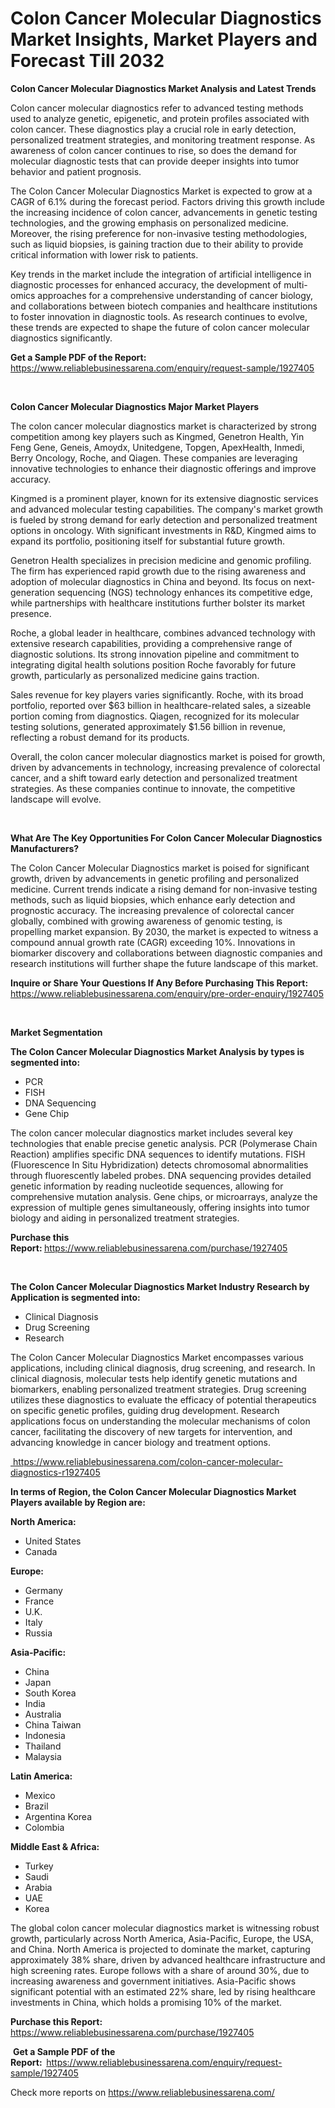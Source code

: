 <p><h1>Colon Cancer Molecular Diagnostics Market Insights, Market Players and Forecast Till 2032</h1></p><p><strong>Colon Cancer Molecular Diagnostics Market Analysis and Latest Trends</strong></p>
<p><p>Colon cancer molecular diagnostics refer to advanced testing methods used to analyze genetic, epigenetic, and protein profiles associated with colon cancer. These diagnostics play a crucial role in early detection, personalized treatment strategies, and monitoring treatment response. As awareness of colon cancer continues to rise, so does the demand for molecular diagnostic tests that can provide deeper insights into tumor behavior and patient prognosis.</p><p>The Colon Cancer Molecular Diagnostics Market is expected to grow at a CAGR of 6.1% during the forecast period. Factors driving this growth include the increasing incidence of colon cancer, advancements in genetic testing technologies, and the growing emphasis on personalized medicine. Moreover, the rising preference for non-invasive testing methodologies, such as liquid biopsies, is gaining traction due to their ability to provide critical information with lower risk to patients.</p><p>Key trends in the market include the integration of artificial intelligence in diagnostic processes for enhanced accuracy, the development of multi-omics approaches for a comprehensive understanding of cancer biology, and collaborations between biotech companies and healthcare institutions to foster innovation in diagnostic tools. As research continues to evolve, these trends are expected to shape the future of colon cancer molecular diagnostics significantly.</p></p>
<p><strong>Get a Sample PDF of the Report:&nbsp;</strong> <a href="https://www.reliablebusinessarena.com/enquiry/request-sample/1927405?utm_campaign=2805&utm_medium=2&utm_source=Github&utm_content=ia&utm_term=28032025&utm_id=colon-cancer-molecular-diagnostics">https://www.reliablebusinessarena.com/enquiry/request-sample/1927405</a></p>
<p>&nbsp;</p>
<p><strong>Colon Cancer Molecular Diagnostics Major Market Players</strong></p>
<p><p>The colon cancer molecular diagnostics market is characterized by strong competition among key players such as Kingmed, Genetron Health, Yin Feng Gene, Geneis, Amoydx, Unitedgene, Topgen, ApexHealth, Inmedi, Berry Oncology, Roche, and Qiagen. These companies are leveraging innovative technologies to enhance their diagnostic offerings and improve accuracy.</p><p>Kingmed is a prominent player, known for its extensive diagnostic services and advanced molecular testing capabilities. The company's market growth is fueled by strong demand for early detection and personalized treatment options in oncology. With significant investments in R&D, Kingmed aims to expand its portfolio, positioning itself for substantial future growth.</p><p>Genetron Health specializes in precision medicine and genomic profiling. The firm has experienced rapid growth due to the rising awareness and adoption of molecular diagnostics in China and beyond. Its focus on next-generation sequencing (NGS) technology enhances its competitive edge, while partnerships with healthcare institutions further bolster its market presence.</p><p>Roche, a global leader in healthcare, combines advanced technology with extensive research capabilities, providing a comprehensive range of diagnostic solutions. Its strong innovation pipeline and commitment to integrating digital health solutions position Roche favorably for future growth, particularly as personalized medicine gains traction.</p><p>Sales revenue for key players varies significantly. Roche, with its broad portfolio, reported over $63 billion in healthcare-related sales, a sizeable portion coming from diagnostics. Qiagen, recognized for its molecular testing solutions, generated approximately $1.56 billion in revenue, reflecting a robust demand for its products.</p><p>Overall, the colon cancer molecular diagnostics market is poised for growth, driven by advancements in technology, increasing prevalence of colorectal cancer, and a shift toward early detection and personalized treatment strategies. As these companies continue to innovate, the competitive landscape will evolve.</p></p>
<p>&nbsp;</p>
<p><strong>What Are The Key Opportunities For Colon Cancer Molecular Diagnostics Manufacturers?</strong></p>
<p><p>The Colon Cancer Molecular Diagnostics market is poised for significant growth, driven by advancements in genetic profiling and personalized medicine. Current trends indicate a rising demand for non-invasive testing methods, such as liquid biopsies, which enhance early detection and prognostic accuracy. The increasing prevalence of colorectal cancer globally, combined with growing awareness of genomic testing, is propelling market expansion. By 2030, the market is expected to witness a compound annual growth rate (CAGR) exceeding 10%. Innovations in biomarker discovery and collaborations between diagnostic companies and research institutions will further shape the future landscape of this market.</p></p>
<p><strong>Inquire or Share Your Questions If Any Before Purchasing This Report:</strong> <a href="https://www.reliablebusinessarena.com/enquiry/pre-order-enquiry/1927405?utm_campaign=2805&utm_medium=2&utm_source=Github&utm_content=ia&utm_term=28032025&utm_id=colon-cancer-molecular-diagnostics">https://www.reliablebusinessarena.com/enquiry/pre-order-enquiry/1927405</a></p>
<p>&nbsp;</p>
<p><strong>Market Segmentation</strong></p>
<p><strong>The Colon Cancer Molecular Diagnostics Market Analysis by types is segmented into:</strong></p>
<p><ul><li>PCR</li><li>FISH</li><li>DNA Sequencing</li><li>Gene Chip</li></ul></p>
<p><p>The colon cancer molecular diagnostics market includes several key technologies that enable precise genetic analysis. PCR (Polymerase Chain Reaction) amplifies specific DNA sequences to identify mutations. FISH (Fluorescence In Situ Hybridization) detects chromosomal abnormalities through fluorescently labeled probes. DNA sequencing provides detailed genetic information by reading nucleotide sequences, allowing for comprehensive mutation analysis. Gene chips, or microarrays, analyze the expression of multiple genes simultaneously, offering insights into tumor biology and aiding in personalized treatment strategies.</p></p>
<p><strong>Purchase this Report:&nbsp;</strong><a href="https://www.reliablebusinessarena.com/purchase/1927405?utm_campaign=2805&utm_medium=2&utm_source=Github&utm_content=ia&utm_term=28032025&utm_id=colon-cancer-molecular-diagnostics">https://www.reliablebusinessarena.com/purchase/1927405</a></p>
<p>&nbsp;</p>
<p><strong>The Colon Cancer Molecular Diagnostics Market Industry Research by Application is segmented into:</strong></p>
<p><ul><li>Clinical Diagnosis</li><li>Drug Screening</li><li>Research</li></ul></p>
<p><p>The Colon Cancer Molecular Diagnostics Market encompasses various applications, including clinical diagnosis, drug screening, and research. In clinical diagnosis, molecular tests help identify genetic mutations and biomarkers, enabling personalized treatment strategies. Drug screening utilizes these diagnostics to evaluate the efficacy of potential therapeutics on specific genetic profiles, guiding drug development. Research applications focus on understanding the molecular mechanisms of colon cancer, facilitating the discovery of new targets for intervention, and advancing knowledge in cancer biology and treatment options.</p></p>
<p><a href="https://www.reliablebusinessarena.com/colon-cancer-molecular-diagnostics-r1927405?utm_campaign=2805&utm_medium=2&utm_source=Github&utm_content=ia&utm_term=28032025&utm_id=colon-cancer-molecular-diagnostics">&nbsp;https://www.reliablebusinessarena.com/colon-cancer-molecular-diagnostics-r1927405</a></p>
<p><strong>In terms of Region, the Colon Cancer Molecular Diagnostics Market Players available by Region are:</strong></p>
<p>
    <p> <strong> North America: </strong>
        <ul>
            <li>United States</li>
            <li>Canada</li>
        </ul>
        </p> 
    <p> <strong> Europe: </strong>
        <ul>
            <li>Germany</li>
            <li>France</li>
            <li>U.K.</li>
            <li>Italy</li>
            <li>Russia</li>
        </ul>
        </p> 
    <p> <strong> Asia-Pacific: </strong>
        <ul>
            <li>China</li>
            <li>Japan</li>
            <li>South Korea</li>
            <li>India</li>
            <li>Australia</li>
            <li>China Taiwan</li>
            <li>Indonesia</li>
            <li>Thailand</li>
            <li>Malaysia</li>
        </ul>
        </p> 
    <p> <strong> Latin America: </strong>
        <ul>
            <li>Mexico</li>
            <li>Brazil</li>
            <li>Argentina Korea</li>
            <li>Colombia</li>
        </ul>
        </p> 
    <p> <strong> Middle East & Africa: </strong>
        <ul>
            <li>Turkey</li>
            <li>Saudi</li>
            <li>Arabia</li>
            <li>UAE</li>
            <li>Korea</li>
        </ul>
    </p>
    </p>
<p><p>The global colon cancer molecular diagnostics market is witnessing robust growth, particularly across North America, Asia-Pacific, Europe, the USA, and China. North America is projected to dominate the market, capturing approximately 38% share, driven by advanced healthcare infrastructure and high screening rates. Europe follows with a share of around 30%, due to increasing awareness and government initiatives. Asia-Pacific shows significant potential with an estimated 22% share, led by rising healthcare investments in China, which holds a promising 10% of the market.</p></p>
<p><strong>Purchase this Report: </strong><a href="https://www.reliablebusinessarena.com/purchase/1927405?utm_campaign=2805&utm_medium=2&utm_source=Github&utm_content=ia&utm_term=28032025&utm_id=colon-cancer-molecular-diagnostics">https://www.reliablebusinessarena.com/purchase/1927405</a></p>
<p>&nbsp;<strong>Get a Sample PDF of the Report:&nbsp;&nbsp;</strong><a href="https://www.reliablebusinessarena.com/enquiry/request-sample/1927405?utm_campaign=2805&utm_medium=2&utm_source=Github&utm_content=ia&utm_term=28032025&utm_id=colon-cancer-molecular-diagnostics">https://www.reliablebusinessarena.com/enquiry/request-sample/1927405</a></p>
<p><strong></strong></p>
<p>Check more reports on <a href="https://www.reliablebusinessarena.com/?utm_campaign=2805&utm_medium=2&utm_source=Github&utm_content=ia&utm_term=28032025&utm_id=colon-cancer-molecular-diagnostics">https://www.reliablebusinessarena.com/</a></p>